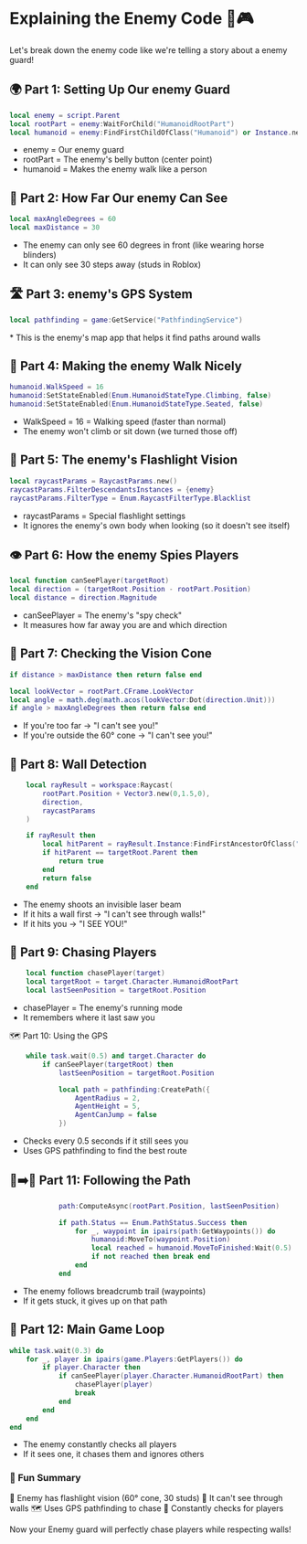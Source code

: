 # Explaining the Enemy Code 🧒🎮

Let's break down the enemy code like we're telling a story about a enemy guard!

## 🌍 Part 1: Setting Up Our enemy Guard

```lua
local enemy = script.Parent
local rootPart = enemy:WaitForChild("HumanoidRootPart")
local humanoid = enemy:FindFirstChildOfClass("Humanoid") or Instance.new("Humanoid", enemy)

```

- enemy = Our enemy guard
- rootPart = The enemy's belly button (center point)
- humanoid = Makes the enemy walk like a person

## 👀 Part 2: How Far Our enemy Can See

```lua
local maxAngleDegrees = 60
local maxDistance = 30
```

- The enemy can only see 60 degrees in front (like wearing horse blinders)
- It can only see 30 steps away (studs in Roblox)

## 🛣️ Part 3: enemy's GPS System

```lua
local pathfinding = game:GetService("PathfindingService")
```

\* This is the enemy's map app that helps it find paths around walls

## 🚶 Part 4: Making the enemy Walk Nicely

```lua
humanoid.WalkSpeed = 16
humanoid:SetStateEnabled(Enum.HumanoidStateType.Climbing, false)
humanoid:SetStateEnabled(Enum.HumanoidStateType.Seated, false)
```

- WalkSpeed = 16 = Walking speed (faster than normal)
- The enemy won't climb or sit down (we turned those off)

## 🔦 Part 5: The enemy's Flashlight Vision

```lua
local raycastParams = RaycastParams.new()
raycastParams.FilterDescendantsInstances = {enemy}
raycastParams.FilterType = Enum.RaycastFilterType.Blacklist
```

- raycastParams = Special flashlight settings
- It ignores the enemy's own body when looking (so it doesn't see itself)

## 👁️ Part 6: How the enemy Spies Players

```lua
local function canSeePlayer(targetRoot)
local direction = (targetRoot.Position - rootPart.Position)
local distance = direction.Magnitude
```

- canSeePlayer = The enemy's "spy check"
- It measures how far away you are and which direction

## 📐 Part 7: Checking the Vision Cone

```lua
if distance > maxDistance then return false end

local lookVector = rootPart.CFrame.LookVector
local angle = math.deg(math.acos(lookVector:Dot(direction.Unit)))
if angle > maxAngleDegrees then return false end
```

- If you're too far → "I can't see you!"
- If you're outside the 60° cone → "I can't see you!"

## 🧱 Part 8: Wall Detection

```lua
    local rayResult = workspace:Raycast(
        rootPart.Position + Vector3.new(0,1.5,0),
        direction,
        raycastParams
    )

    if rayResult then
        local hitParent = rayResult.Instance:FindFirstAncestorOfClass("Model")
        if hitParent == targetRoot.Parent then
            return true
        end
        return false
    end
```

- The enemy shoots an invisible laser beam
- If it hits a wall first → "I can't see through walls!"
- If it hits you → "I SEE YOU!"

## 🏃 Part 9: Chasing Players

```lua
    local function chasePlayer(target)
    local targetRoot = target.Character.HumanoidRootPart
    local lastSeenPosition = targetRoot.Position
```

- chasePlayer = The enemy's running mode
- It remembers where it last saw you

🗺️ Part 10: Using the GPS

```lua
    while task.wait(0.5) and target.Character do
        if canSeePlayer(targetRoot) then
            lastSeenPosition = targetRoot.Position

            local path = pathfinding:CreatePath({
                AgentRadius = 2,
                AgentHeight = 5,
                AgentCanJump = false
            })
```

- Checks every 0.5 seconds if it still sees you
- Uses GPS pathfinding to find the best route

## 🚶➡️🏃 Part 11: Following the Path

```lua
            path:ComputeAsync(rootPart.Position, lastSeenPosition)

            if path.Status == Enum.PathStatus.Success then
                for _, waypoint in ipairs(path:GetWaypoints()) do
                    humanoid:MoveTo(waypoint.Position)
                    local reached = humanoid.MoveToFinished:Wait(0.5)
                    if not reached then break end
                end
            end
```

- The enemy follows breadcrumb trail (waypoints)
- If it gets stuck, it gives up on that path

## 👋 Part 12: Main Game Loop

```lua
while task.wait(0.3) do
    for _, player in ipairs(game.Players:GetPlayers()) do
        if player.Character then
            if canSeePlayer(player.Character.HumanoidRootPart) then
                chasePlayer(player)
                break
            end
        end
    end
end

```

- The enemy constantly checks all players
- If it sees one, it chases them and ignores others

### 🌈 Fun Summary

🤖 Enemy has flashlight vision (60° cone, 30 studs)
🧱 It can't see through walls
🗺️ Uses GPS pathfinding to chase
🔄 Constantly checks for players

Now your Enemy guard will perfectly chase players while respecting walls!
